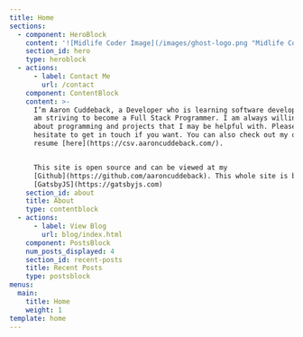 ```yaml
---
title: Home
sections:
  - component: HeroBlock
    content: '![Midlife Coder Image](/images/ghost-logo.png "Midlife Coder")'
    section_id: hero
    type: heroblock
  - actions:
      - label: Contact Me
        url: /contact
    component: ContentBlock
    content: >-
      I’m Aaron Cuddeback, a Developer who is learning software development. I
      am striving to become a Full Stack Programmer. I am always willing to talk
      about programming and projects that I may be helpful with. Please don't
      hesitate to get in touch if you want. You can also check out my online
      resume [here](https://csv.aaroncuddeback.com/).


      This site is open source and can be viewed at my
      [Github](https://github.com/aaroncuddeback). This whole site is built on
      [GatsbyJS](https://gatsbyjs.com)
    section_id: about
    title: About
    type: contentblock
  - actions:
      - label: View Blog
        url: blog/index.html
    component: PostsBlock
    num_posts_displayed: 4
    section_id: recent-posts
    title: Recent Posts
    type: postsblock
menus:
  main:
    title: Home
    weight: 1
template: home
---
```



